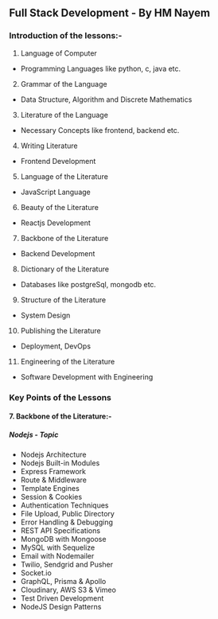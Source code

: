 ## Full Stack Development - By HM Nayem

### Introduction of the lessons:-
1. Language of Computer
  - Programming Languages like python, c, java etc.

2. Grammar of the Language
  - Data Structure, Algorithm and Discrete Mathematics

3. Literature of the Language
  - Necessary Concepts like frontend, backend etc.

4. Writing Literature
  - Frontend Development

5. Language of the Literature
  - JavaScript Language

6. Beauty of the Literature
  - Reactjs Development

7. Backbone of the Literature
  - Backend Development

8. Dictionary of the Literature
  - Databases like postgreSql, mongodb etc.

9. Structure of the Literature
  - System Design

10. Publishing the Literature
  - Deployment, DevOps

11. Engineering of the Literature
  - Software Development with Engineering


### Key Points of the Lessons

#### 7. Backbone of the Literature:-

##### Nodejs - Topic

- Nodejs Architecture
- Nodejs Built-in Modules
- Express Framework
- Route & Middleware
- Template Engines
- Session & Cookies
- Authentication Techniques
- File Upload, Public Directory
- Error Handling & Debugging
- REST API Specifications
- MongoDB with Mongoose
- MySQL with Sequelize
- Email with Nodemailer
- Twilio, Sendgrid and Pusher
- Socket.io
- GraphQL, Prisma & Apollo
- Cloudinary, AWS S3 & Vimeo
- Test Driven Development
- NodeJS Design Patterns
